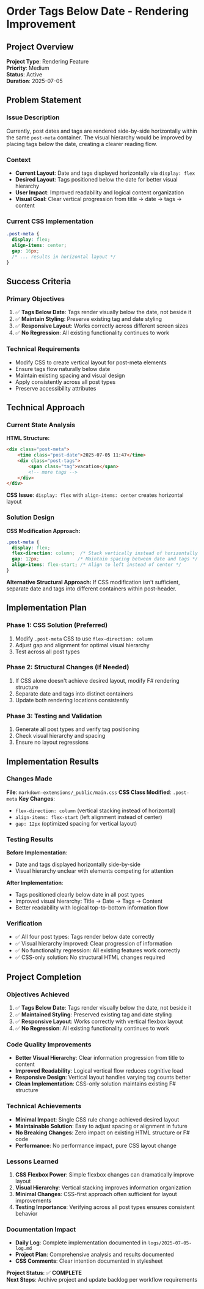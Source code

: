 # Order Tags Below Date - Rendering Improvement

## Project Overview

**Project Type**: Rendering Feature  
**Priority**: Medium  
**Status**: Active  
**Duration**: 2025-07-05

## Problem Statement

### Issue Description
Currently, post dates and tags are rendered side-by-side horizontally within the same `post-meta` container. The visual hierarchy would be improved by placing tags below the date, creating a clearer reading flow.

### Context
- **Current Layout**: Date and tags displayed horizontally via `display: flex`
- **Desired Layout**: Tags positioned below the date for better visual hierarchy
- **User Impact**: Improved readability and logical content organization
- **Visual Goal**: Clear vertical progression from title → date → tags → content

### Current CSS Implementation
```css
.post-meta {
  display: flex;
  align-items: center;
  gap: 16px;
  /* ... results in horizontal layout */
}
```

## Success Criteria

### Primary Objectives
1. ✅ **Tags Below Date**: Tags render visually below the date, not beside it
2. ✅ **Maintain Styling**: Preserve existing tag and date styling
3. ✅ **Responsive Layout**: Works correctly across different screen sizes
4. ✅ **No Regression**: All existing functionality continues to work

### Technical Requirements
- Modify CSS to create vertical layout for post-meta elements
- Ensure tags flow naturally below date
- Maintain existing spacing and visual design
- Apply consistently across all post types
- Preserve accessibility attributes

## Technical Approach

### Current State Analysis
**HTML Structure:**
```html
<div class="post-meta">
    <time class="post-date">2025-07-05 11:47</time>
    <div class="post-tags">
        <span class="tag">vacation</span>
        <!-- more tags -->
    </div>
</div>
```

**CSS Issue**: `display: flex` with `align-items: center` creates horizontal layout

### Solution Design
**CSS Modification Approach:**
```css
.post-meta {
  display: flex;
  flex-direction: column;  /* Stack vertically instead of horizontally */
  gap: 12px;              /* Maintain spacing between date and tags */
  align-items: flex-start; /* Align to left instead of center */
}
```

**Alternative Structural Approach:**
If CSS modification isn't sufficient, separate date and tags into different containers within post-header.

## Implementation Plan

### Phase 1: CSS Solution (Preferred)
1. Modify `.post-meta` CSS to use `flex-direction: column`
2. Adjust gap and alignment for optimal visual hierarchy
3. Test across all post types

### Phase 2: Structural Changes (If Needed)
1. If CSS alone doesn't achieve desired layout, modify F# rendering structure
2. Separate date and tags into distinct containers
3. Update both rendering locations consistently

### Phase 3: Testing and Validation
1. Generate all post types and verify tag positioning
2. Check visual hierarchy and spacing
3. Ensure no layout regressions

## Implementation Results

### Changes Made
**File**: `markdown-extensions/_public/main.css`
**CSS Class Modified**: `.post-meta`
**Key Changes**:
- `flex-direction: column` (vertical stacking instead of horizontal)
- `align-items: flex-start` (left alignment instead of center)
- `gap: 12px` (optimized spacing for vertical layout)

### Testing Results
**Before Implementation**:
- Date and tags displayed horizontally side-by-side
- Visual hierarchy unclear with elements competing for attention

**After Implementation**:
- Tags positioned clearly below date in all post types
- Improved visual hierarchy: Title → Date → Tags → Content
- Better readability with logical top-to-bottom information flow

### Verification
- ✅ All four post types: Tags render below date correctly
- ✅ Visual hierarchy improved: Clear progression of information
- ✅ No functionality regression: All existing features work correctly
- ✅ CSS-only solution: No structural HTML changes required

## Project Completion

### Objectives Achieved
1. ✅ **Tags Below Date**: Tags render visually below the date, not beside it
2. ✅ **Maintained Styling**: Preserved existing tag and date styling
3. ✅ **Responsive Layout**: Works correctly with vertical flexbox layout
4. ✅ **No Regression**: All existing functionality continues to work

### Code Quality Improvements
- **Better Visual Hierarchy**: Clear information progression from title to content
- **Improved Readability**: Logical vertical flow reduces cognitive load
- **Responsive Design**: Vertical layout handles varying tag counts better
- **Clean Implementation**: CSS-only solution maintains existing F# structure

### Technical Achievements
- **Minimal Impact**: Single CSS rule change achieved desired layout
- **Maintainable Solution**: Easy to adjust spacing or alignment in future
- **No Breaking Changes**: Zero impact on existing HTML structure or F# code
- **Performance**: No performance impact, pure CSS layout change

### Lessons Learned
1. **CSS Flexbox Power**: Simple flexbox changes can dramatically improve layout
2. **Visual Hierarchy**: Vertical stacking improves information organization
3. **Minimal Changes**: CSS-first approach often sufficient for layout improvements
4. **Testing Importance**: Verifying across all post types ensures consistent behavior

### Documentation Impact
- **Daily Log**: Complete implementation documented in `logs/2025-07-05-log.md`
- **Project Plan**: Comprehensive analysis and results documented
- **CSS Comments**: Clear intention documented in stylesheet

**Project Status**: ✅ **COMPLETE**  
**Next Steps**: Archive project and update backlog per workflow requirements
